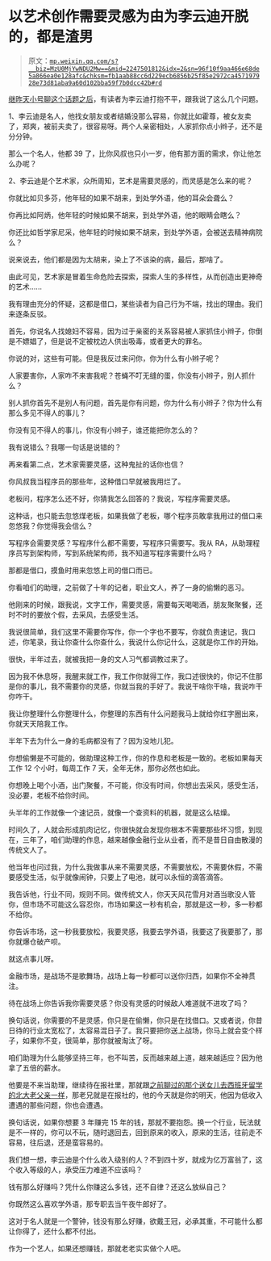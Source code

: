 # 以艺术创作需要灵感为由为李云迪开脱的，都是渣男

> 原文：[`mp.weixin.qq.com/s?__biz=MzU0MjYwNDU2Mw==&mid=2247501812&idx=2&sn=96f10f9aa466e68de5a866ea0e128afc&chksm=fb1aab88cc6d229ecb6856b25f85e2972ca457197928e73d81aba9a60d102bba59f7b0dcc42b#rd`](http://mp.weixin.qq.com/s?__biz=MzU0MjYwNDU2Mw==&mid=2247501812&idx=2&sn=96f10f9aa466e68de5a866ea0e128afc&chksm=fb1aab88cc6d229ecb6856b25f85e2972ca457197928e73d81aba9a60d102bba59f7b0dcc42b#rd)

[继昨天小号聊这个话题之后](http://mp.weixin.qq.com/s?__biz=MzU3NDc5Nzc0NQ==&mid=2247508336&idx=1&sn=b7ef174ef5827a4bf00771861d69f6a6&chksm=fd2e03aeca598ab8cbf97dcca175a8ff39e8d3d1086bd33a09515595d8170287ded4d9fe37a0&scene=21#wechat_redirect)，有读者为李云迪打抱不平，跟我说了这么几个问题。 

1、李云迪是名人，他找女朋友或者结婚没那么容易，你就比如霍尊，被女友卖了，郑爽，被前夫卖了，很容易呀。两个人亲密相处，人家抓你点小辫子，还不是分分钟。

那么一个名人，他都 39 了，比你风叔也只小一岁，他有那方面的需求，你让他怎么办呢？

2、李云迪是个艺术家，众所周知，艺术是需要灵感的，而灵感是怎么来的呢？ 

你就比如贝多芬，他年轻的如果不胡来，到处学外语，他的耳朵会聋么？ 

你再比如阿炳，他年轻的时候如果不胡来，到处学外语，他的眼睛会瞎么？

你还比如哲学家尼采，他年轻的时候如果不胡来，到处学外语，会被送去精神病院么？ 

说来说去，他们都是因为太胡来，染上了不该染的病，最后，那啥了。

由此可见，艺术家是冒着生命危险去探索，探索人生的多样性，从而创造出更神奇的艺术......

我有理由充分的怀疑，这都是借口，某些读者为自己行为不端，找出的理由。我们来逐条反驳。

首先，你说名人找媳妇不容易，因为过于亲密的关系容易被人家抓住小辫子，你倒是不嫖娼了，但是说不定被枕边人供出吸毒，或者更大的罪名。 

你说的对，这些有可能。但是我反过来问你，你为什么有小辫子呢？

人家要害你，人家咋不来害我呢？苍蝇不叮无缝的蛋，你没有小辫子，别人抓什么？ 

别人抓你首先不是别人有问题，首先是你有问题，你为什么有小辫子？你为什么有那么多见不得人的事儿？

你没有见不得人的事儿，你没有小辫子，谁还能把你怎么的？

我有说错么？我哪一句话是说错的？ 

再来看第二点，艺术家需要灵感，这种鬼扯的话你也信？

你风叔我当程序员的那些年，这种借口早就被我用烂了。 

老板问，程序怎么还不好，你猜我怎么回答的？我说，写程序需要灵感。

这种话，也只能去忽悠煤老板，如果我做了老板，哪个程序员敢拿我用过的借口来忽悠我？你觉得我会信么？

写程序会需要灵感？写程序什么都不需要，写程序只需要写。我从 RA，从助理程序员写到架构师，写到系统架构师，我不知道写程序需要什么吗？

那都是借口，摸鱼时用来忽悠上司的借口而已。

你看咱们的助理，之前做了十年的记者，职业文人，养了一身的偷懒的恶习。

他刚来的时候，跟我说，文字工作，需要灵感，需要每天喝喝酒，朋友聚聚餐，还时不时的要放个假，去采风，去感受生活。

我说很简单，我们这里不需要你写作，你一个字也不要写，你就负责速记，我口述，你笔录，我让你查什么你查什么，我说什么你记什么，这就是你工作的开始。 

很快，半年过去，就被我把一身的文人习气都调教过来了。 

因为我不休息呀，我醒来就工作，我工作你就得工作，我口述很快的，你记不住那是你的事儿，我不需要你的灵感，你就当我的手好了。我说干啥你干啥，我说咋干你咋干。 

我让你整理什么你整理什么，你整理的东西有什么问题我马上就给你红字圈出来，你就天天陪我工作。

半年下去为什么一身的毛病都没有了？因为没地儿犯。 

你想偷懒是不可能的，做助理这种工作，你的作息和老板是一致的。老板如果每天工作 12 个小时，每周工作 7 天，全年无休，那你必然也如此。

你想晚上喝个小酒，出门聚餐，不可能，你没有时间，你想出去采风，感受生活，没必要，老板不给你时间。 

头半年的工作就像一个速记员，就像一个查资料的机器，就是这么枯燥。

时间久了，人就会形成肌肉记忆，你很快就会发现你根本不需要那些坏习惯，到现在，三年了，咱们助理的作息，越来越像金融行业从业者，而不是昔日自由散漫的传统文人了。 

他当年也问过我，为什么我做事从来不需要灵感，不需要放松，不需要休假，不需要感受生活，似乎就像闹钟，只要上了电池，就可以永恒的滴答滴答。 

我告诉他，行业不同，规则不同。做传统文人，你天天风花雪月对酒当歌没人管你，但市场不可能这么容忍你，市场如果这一秒有机会，那就是这一秒，多一秒都不给你。

你告诉市场，这一秒我要放松，我要灵感，我要去学外语，我要这了我要那了，那你就爆仓破产呗。 

就这点事儿呀。 

金融市场，是战场不是歌舞场，战场上每一秒都可以送你归西，如果你不全神贯注。 

待在战场上你告诉我你需要灵感？你没有灵感的时候敌人难道就不进攻了吗？ 

换句话说，你需要的不是灵感，你只是在偷懒，你只是在找借口。又或者说，你昔日待的行业太宽松了，太容易混日子了。我只要把你送上战场，你马上就会变个样子，如果你不变，很简单，那你就被淘汰了呀。 

咱们助理为什么能够坚持三年，也不叫苦，反而越来越上道，越来越适应？因为他拿了五倍的薪水。

他要是不来当助理，继续待在报社里，那就跟[之前聊过的那个送女儿去西班牙留学的北大老父亲一样](http://mp.weixin.qq.com/s?__biz=MzU0MjYwNDU2Mw==&mid=2247501722&idx=2&sn=0f7e925dcb751ca04e4c7c216108993e&chksm=fb1aabe6cc6d22f0edb86f70f6c574ffc7d81da40fc1f4879dad6ce953e326c7e88f9edf4495&scene=21#wechat_redirect)，那老兄就是在报社的，他的今天就是你的明天，他因为低收入遭遇的那些问题，你也会遭遇。

换句话说，如果你想要 3 年赚完 15 年的钱，那就不要抱怨。换一个行业，玩法就是不一样的，你可以不玩，随时退回去，回到原来的收入，原来的生活，往前走不容易，往后退，还是蛮容易的。 

我们想一想，李云迪是个什么收入级别的人？不到四十岁，就成为亿万富翁了，这个收入等级的人，承受压力难道不应该吗？ 

钱有那么好赚吗？凭什么你赚这么多钱，还不自律？还这么放纵自己？

你既然这么喜欢学外语，那专职去当午夜牛郎好了。

这对于名人就是一个警钟，钱没有那么好赚，欲戴王冠，必承其重，不可能什么都让你得了，还什么都不付出。

作为一个艺人，如果还想赚钱，那就老老实实做个人吧。